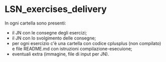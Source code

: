 # LSN_exercises_delivery

In ogni cartella sono presenti:
- il JN con le consegne degli esercizi;
- il JN con lo svolgimento delle consegne;
- per ogni esercizio c'è una cartella con codice cplusplus (non compilato) e file README.md con istruzioni compilazione-esecuione;
- eventuali extra (immagine, file di input per JN).
